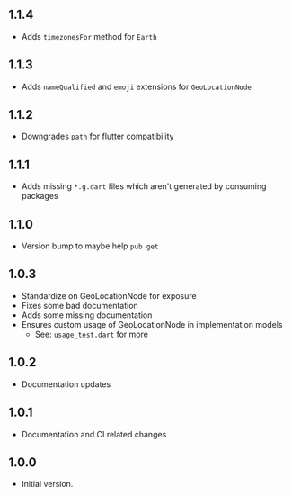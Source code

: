 ## 1.1.4

- Adds `timezonesFor` method for `Earth`


## 1.1.3

- Adds `nameQualified` and `emoji` extensions for `GeoLocationNode`


## 1.1.2

- Downgrades `path` for flutter compatibility

## 1.1.1

- Adds missing `*.g.dart` files which aren't generated by consuming packages

## 1.1.0

- Version bump to maybe help `pub get`

## 1.0.3

- Standardize on GeoLocationNode for exposure
- Fixes some bad documentation
- Adds some missing documentation
- Ensures custom usage of GeoLocationNode in implementation models
  - See: `usage_test.dart` for more

## 1.0.2

- Documentation updates

## 1.0.1

- Documentation and CI related changes

## 1.0.0

- Initial version.
